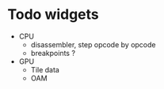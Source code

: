 # Todo widgets
- CPU 
    - disassembler, step opcode by opcode
    - breakpoints ?
- GPU 
    - Tile data
    - OAM